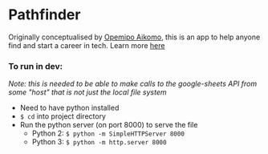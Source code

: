 # Pathfinder
Originally conceptualised by [Opemipo Aikomo](https://twitter.com/fathermerry), this is an app to help anyone find and start a career in tech. Learn more [here](https://frintern.github.io/skill-checker/index.html)

### To run in dev:
*Note: this is needed to be able to make calls to the google-sheets API from some "host" that is not just the local file system*

- Need to have python installed
- `$ cd` into project directory
- Run the python server (on port 8000) to serve the file
  - Python 2: `$ python -m SimpleHTTPServer 8000`
  - Python 3: `$ python -m http.server 8000`


